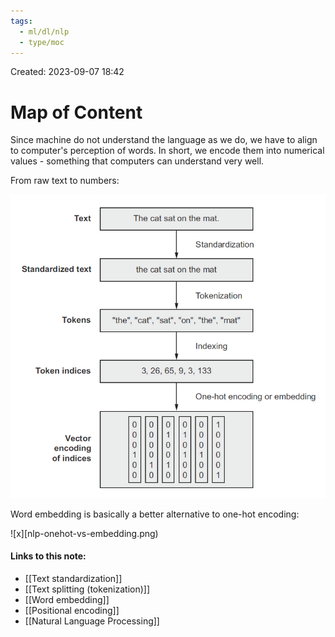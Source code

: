 ```yaml
---
tags:
  - ml/dl/nlp
  - type/moc
---
```

Created: 2023-09-07 18:42
# Map of Content

Since machine do not understand the language as we do, we have to align to computer's perception of words. In short, we encode them into numerical values - something that computers can understand very well.

From raw text to numbers:

![](/img/nlp-text-to-numbers.png)

Word embedding is basically a better alternative to one-hot encoding:

![x][nlp-onehot-vs-embedding.png)

#### Links to this note:
- [[Text standardization]]
- [[Text splitting (tokenization)]]
- [[Word embedding]]
- [[Positional encoding]]
- [[Natural Language Processing]]
